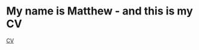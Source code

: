 <!DOCTYPE html>
<html>
<body>
<h1>My name is Matthew - and this is my CV</h1>
<a href="https://matthewgoldring.github.io/CV">CV</a>
</body>
</html>
